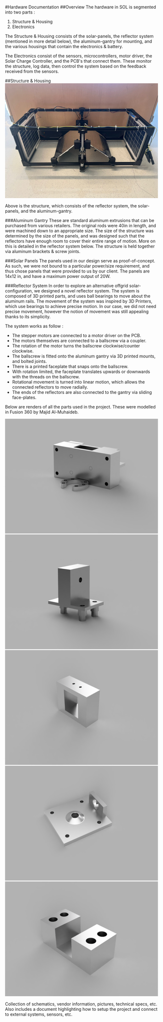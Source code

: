 #Hardware Documentation
##Overview
The hardware in SOL is segmented into two parts :
1. Structure & Housing
2. Electronics

The Structure & Housing consists of the solar-panels, the reflector system (mentioned in more detail below), the aluminum-gantry for mounting, and the various housings that contain the electronics & battery. 

The Electronics consist of the sensors, microcontrollers, motor driver, the Solar Charge Controller, and the PCB's that connect them. These monitor the structure, log data, then control the system based on the feedback received from the sensors.

##Structure & Housing
![SOL Aluminum Structure](./images/struct.jpeg)

Above is the structure, which consists of the reflector system, the solar-panels, and the aluminum-gantry. 

###Aluminum Gantry
These are standard aluminum extrusions that can be purchased from various retailers. The original rods were 40in in length, and were machined down to an appropriate size. The size of the structure was determined by the size of the panels, and was designed such that the reflectors have enough room to cover their entire range of motion. More on this is detailed in the reflector system below. The structure is held together via aluminum brackets & screw joints.

###Solar Panels
The panels used in our design serve as proof-of-concept. As such, we were not bound to a particular power/size requirement, and thus chose panels that were provided to us by our client. The panels are 14x12 in, and have a maximum power output of 20W. 

###Reflector System
In order to explore an alternative offgrid solar-configuration, we designed a novel reflector system. The system is composed of 3D printed parts, and uses ball bearings to move about the aluminum rails. The movement of the system was inspired by 3D Printers, which use bearings to achieve precise motion. In our case, we did not need precise movement, however the notion of movement was still appealing thanks to its simplicity.

The system works as follow : 
- The stepper motors are connected to a motor driver on the PCB. 
- The motors themselves are connected to a ballscrew via a coupler. 
- The rotation of the motor turns the ballscrew clockwise/counter clockwise.
- The ballscrew is fitted onto the aluminum gantry via 3D printed mounts, and bolted joints.
- There is a printed faceplate that snaps onto the ballscrew. 
- With rotation limited, the faceplate translates upwards or downwards with the threads on the ballscrew.
- Rotational movement is turned into linear motion, which allows the connected reflectors to move radially.
- The ends of the reflectors are also connected to the gantry via sliding face-plates.

Below are renders of all the parts used in the project. These were modelled in Fusion 360 by Majid Al-Muhaideb.

![SOL Aluminum Structure](./images/Faceplate.png)
![SOL Aluminum Structure](./images/BottomPlate.png)
![SOL Aluminum Structure](./images/Endstop.png)
![SOL Aluminum Structure](./images/MotorMount.png)
![SOL Aluminum Structure](./images/RodFastener.png)

Collection of schematics, vendor information,
pictures, technical specs, etc. Also includes a
document highlighting how to setup the project
and connect to external systems, sensors, etc.